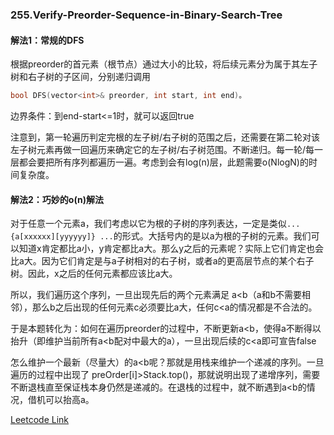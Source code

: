 ### 255.Verify-Preorder-Sequence-in-Binary-Search-Tree

#### 解法1：常规的DFS

根据preorder的首元素（根节点）通过大小的比较，将后续元素分为属于其左子树和右子树的子区间，分别递归调用 
```cpp
bool DFS(vector<int>& preorder, int start, int end)。
```
边界条件：到end-start<=1时，就可以返回true

注意到，第一轮遍历判定完根的左子树/右子树的范围之后，还需要在第二轮对该左子树元素再做一回遍历来确定它的左子树/右子树范围。不断递归。每一轮/每一层都会要把所有序列都遍历一遍。考虑到会有log(n)层，此题需要o(NlogN)的时间复杂度。

#### 解法2：巧妙的o(n)解法

对于任意一个元素a，我们考虑以它为根的子树的序列表达，一定是类似```... {a[xxxxxx][yyyyyy]} ...```的形式。大括号内的是以a为根的子树的元素。我们可以知道x肯定都比a小，y肯定都比a大。那么y之后的元素呢？实际上它们肯定也会比a大。因为它们肯定是与a子树相对的右子树，或者a的更高层节点的某个右子树。因此，x之后的任何元素都应该比a大。

所以，我们遍历这个序列，一旦出现先后的两个元素满足 a<b（a和b不需要相邻），那么b之后出现的任何元素c必须要比a大，任何c<a的情况都是不合法的。

于是本题转化为：如何在遍历preorder的过程中，不断更新a<b，使得a不断得以抬升（即维护当前所有a<b配对中最大的a），一旦出现后续的c<a即可宣告false

怎么维护一个最新（尽量大）的a<b呢？那就是用栈来维护一个递减的序列。一旦遍历的过程中出现了 preOrder[i]>Stack.top()，那就说明出现了递增序列，需要不断退栈直至保证栈本身仍然是递减的。在退栈的过程中，就不断遇到a<b的情况，借机可以抬高a。

[Leetcode Link](https://leetcode.com/problems/verify-preorder-sequence-in-binary-search-tree)
